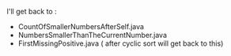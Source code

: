 I'll get back to :

- CountOfSmallerNumbersAfterSelf.java
- NumbersSmallerThanTheCurrentNumber.java
- FirstMissingPositive.java ( after cyclic sort will get back to this)
